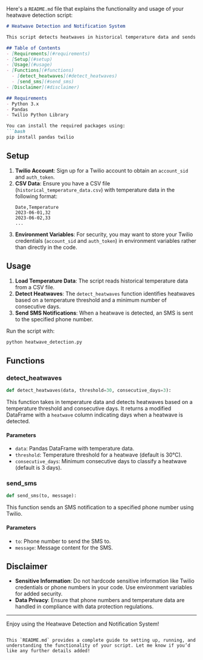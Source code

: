 Here's a `README.md` file that explains the functionality and usage of your heatwave detection script:

```markdown
# Heatwave Detection and Notification System

This script detects heatwaves in historical temperature data and sends notifications via SMS when a heatwave is detected. The script uses Python, Pandas, and Twilio API for SMS notifications.

## Table of Contents
- [Requirements](#requirements)
- [Setup](#setup)
- [Usage](#usage)
- [Functions](#functions)
  - [detect_heatwaves](#detect_heatwaves)
  - [send_sms](#send_sms)
- [Disclaimer](#disclaimer)

## Requirements
- Python 3.x
- Pandas
- Twilio Python Library

You can install the required packages using:
```bash
pip install pandas twilio
```

## Setup
1. **Twilio Account**: Sign up for a Twilio account to obtain an `account_sid` and `auth_token`.
2. **CSV Data**: Ensure you have a CSV file (`historical_temperature_data.csv`) with temperature data in the following format:
   ```csv
   Date,Temperature
   2023-06-01,32
   2023-06-02,33
   ...
   ```
3. **Environment Variables**: For security, you may want to store your Twilio credentials (`account_sid` and `auth_token`) in environment variables rather than directly in the code.

## Usage
1. **Load Temperature Data**: The script reads historical temperature data from a CSV file.
2. **Detect Heatwaves**: The `detect_heatwaves` function identifies heatwaves based on a temperature threshold and a minimum number of consecutive days.
3. **Send SMS Notifications**: When a heatwave is detected, an SMS is sent to the specified phone number.

Run the script with:
```bash
python heatwave_detection.py
```

## Functions

### detect_heatwaves
```python
def detect_heatwaves(data, threshold=30, consecutive_days=3):
```
This function takes in temperature data and detects heatwaves based on a temperature threshold and consecutive days. It returns a modified DataFrame with a `heatwave` column indicating days when a heatwave is detected.

#### Parameters
- `data`: Pandas DataFrame with temperature data.
- `threshold`: Temperature threshold for a heatwave (default is 30°C).
- `consecutive_days`: Minimum consecutive days to classify a heatwave (default is 3 days).

### send_sms
```python
def send_sms(to, message):
```
This function sends an SMS notification to a specified phone number using Twilio.

#### Parameters
- `to`: Phone number to send the SMS to.
- `message`: Message content for the SMS.

## Disclaimer
- **Sensitive Information**: Do not hardcode sensitive information like Twilio credentials or phone numbers in your code. Use environment variables for added security.
- **Data Privacy**: Ensure that phone numbers and temperature data are handled in compliance with data protection regulations.

---

Enjoy using the Heatwave Detection and Notification System!
```

This `README.md` provides a complete guide to setting up, running, and understanding the functionality of your script. Let me know if you’d like any further details added!